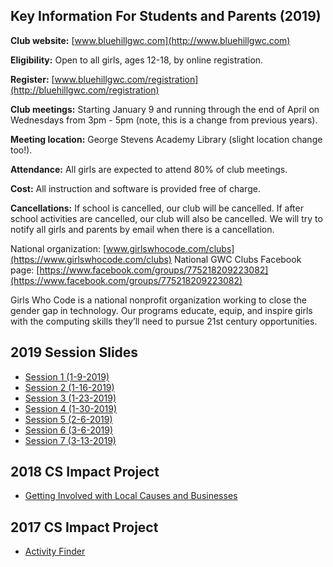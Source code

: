 ## Key Information For Students and Parents (2019)

**Club website:** [www.bluehillgwc.com](http://www.bluehillgwc.com)
 
**Eligibility:** Open to all girls, ages 12-18, by online registration.

**Register:** [www.bluehillgwc.com/registration](http://bluehillgwc.com/registration)

**Club meetings:** Starting January 9 and running through the end of April on Wednesdays from 3pm - 5pm (note, this is a change from previous years).

**Meeting location:** George Stevens Academy Library (slight location change too!).

**Attendance:** All girls are expected to attend 80% of club meetings.

**Cost:** All instruction and software is provided free of charge.

**Cancellations:** If school is cancelled, our club will be cancelled. If after school activities are cancelled, our club will also be cancelled. We will try to notify all girls and parents by email when there is a cancellation. 

National organization: [www.girlswhocode.com/clubs](https://www.girlswhocode.com/clubs)
National GWC Clubs Facebook page: [https://www.facebook.com/groups/775218209223082](https://www.facebook.com/groups/775218209223082)

Girls Who Code is a national nonprofit organization working to close the gender gap in technology. Our programs educate, equip, and inspire girls with the computing skills they’ll need to pursue 21st century opportunities.

## 2019 Session Slides
* [Session 1 (1-9-2019)](https://docs.google.com/presentation/d/1H3xNAiKhyphFkc5UQOWOCnoUua84UeFV1fKoX9fJEp0/edit?usp=sharing)
* [Session 2 (1-16-2019)](https://docs.google.com/presentation/d/17ySJWp8ubtW10HstlyntTLn1J3P54trx6a4tzSsOgH0/edit?usp=sharing)
* [Session 3 (1-23-2019)](https://docs.google.com/presentation/d/1aXgGQPhrYd4SZwmNOaLfNm8B6i_2VGezMZCNj2THevY/edit?usp=sharing)
* [Session 4 (1-30-2019)](https://docs.google.com/presentation/d/1WcWXeZPuLMBlvoykuqZLmow8lZBmWtFNjXbjBkYRqdw/edit?usp=sharing)
* [Session 5 (2-6-2019)](https://docs.google.com/presentation/d/1OniuV7IO7T3NpryhiFxom7F5fSlqx-hK1p8DRdqFFg0/edit?usp=sharing)
* [Session 6 (3-6-2019)](https://docs.google.com/presentation/d/1mDJKo8PAz0D9rWrZV4Izn228SjPIlmS7Mh7C6r_oGCc/edit?usp=sharing)
* [Session 7 (3-13-2019)](https://docs.google.com/presentation/d/1bxwasQuKfdDXW-WUvcKHxlWHl9VQDu5eGRBsxWKtNyc/edit?usp=sharing)

## 2018 CS Impact Project
* [Getting Involved with Local Causes and Businesses](/2018/)

## 2017 CS Impact Project
* [Activity Finder](/2017/)
